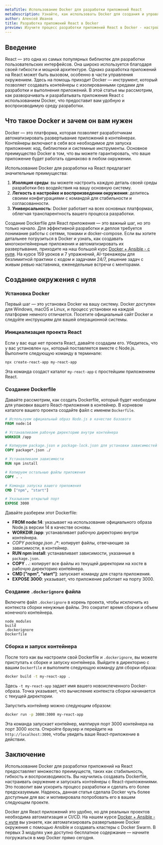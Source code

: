 ```yaml
---
metaTitle: Использование Docker для разработки приложений React
metaDescription: Узнайте, как использовать Docker для создания и управления средой разработки приложений React - от настройки до запуска контейнеров
author: Алексей Иванов
title: Разработка приложений React в Docker
preview: Изучите процесс разработки приложений React в Docker - настройка окружения, создание Dockerfile и запуск контейнеров. Практические примеры помогут вам освоить основные приемы
---
```


## Введение

React — это одна из самых популярных библиотек для разработки пользовательских интерфейсов. Она широко используется благодаря своей гибкости и мощной архитектуре. Однако разработка приложений на React может быть вызовом, особенно в части управления окружением. Здесь на помощь приходит Docker — инструмент, который позволяет создавать контейнеры с изолированными средами для разработки и выполнения приложений. В этой статье мы рассмотрим, как разворачивать и разрабатывать приложения React с использованием Docker, что предоставит вам удобную и воспроизводимую среду разработки.

## Что такое Docker и зачем он вам нужен

Docker — это платформа, которая позволяет разработчикам автоматизировать развертывание приложений в контейнерах. Контейнеры включают в себя все необходимое для запуска приложения: код, библиотеки и системные инструменты. Основное преимущество Docker в том, что вы можете гарантировать, что ваше приложение будет работать одинаково в любом окружении.

Использование Docker для разработки на React предлагает значительные преимущества:

1. **Изоляция среды**: вы можете настроить каждую деталь своей среды разработки без воздействия на вашу основную систему.
2. **Легкость в настройке и воспроизведении окружения**: делитесь своими конфигурациями с командой для стабильности и согласованности.
3. **Универсальность**: Docker работает на всех основных платформах, облегчая транспарентность вашего процесса разработки.

Создание Dockerfile для React приложения — это важный шаг, но это только начало. Для эффективной разработки и деплоя требуется понимание работы с сетями, томами и docker-compose. Если вы хотите детальнее погрузиться в Docker и узнать, как создавать многоконтейнерные приложения и автоматизировать их развертывание, приходите на наш большой курс [Docker + Ansible - с нуля](https://purpleschool.ru/course/docker?utm_source=knowledgebase&utm_medium=text&utm_campaign=Razrabotka_prilozheniy_React_v_Docker). На курсе 159 уроков и 7 упражнений, AI-тренажеры для безлимитной практики с кодом и задачами 24/7, решение задач с живым ревью наставника, еженедельные встречи с менторами.

## Создание окружения с нуля

### Установка Docker

Первый шаг — это установка Docker на вашу систему. Docker доступен для Windows, macOS и Linux, и процесс установки на каждой платформе немного отличается. Посетите официальный сайт Docker и следуйте инструкциям для вашей операционной системы.

### Инициализация проекта React

Если у вас еще нет проекта React, давайте создадим его. Убедитесь, что у вас установлен `npx`, который поставляется вместе с Node.js. Выполните следующую команду в терминале:

```bash
npx create-react-app my-react-app
```

Эта команда создаст каталог `my-react-app` с простейшим приложением React. 

### Создание Dockerfile

Давайте рассмотрим, как создать Dockerfile, который будет необходим для упаковки вашего React-приложения в контейнер. В корневом каталоге вашего проекта создайте файл с именем `Dockerfile`.

```Dockerfile
# Используем официальный образ Node.js в качестве базового
FROM node:14

# Устанавливаем рабочую директорию внутри контейнера
WORKDIR /app

# Копируем package.json и package-lock.json для установки зависимостей
COPY package*.json ./

# Устанавливаем зависимости
RUN npm install

# Копируем остальные файлы приложения
COPY . .

# Команда запуска вашего приложения
CMD ["npm", "start"]

# Указываем открытый порт
EXPOSE 3000
```

Давайте разберем этот Dockerfile:

- **FROM node:14**: указывает на использование официального образа Node.js версии 14 в качестве основы.
- **WORKDIR /app**: устанавливает рабочую директорию внутри контейнера.
- **COPY package*.json ./**: копирует файлы, отвечающие за зависимости, в контейнер.
- **RUN npm install**: устанавливает зависимости, указанные в `package.json`.
- **COPY . .**: копирует все файлы из текущей директории на хосте в рабочую директорию контейнера.
- **CMD ["npm", "start"]**: запускает команду для старта приложения.
- **EXPOSE 3000**: указывает, что приложение работает на порту 3000.

### Создание `.dockerignore` файла

Включите файл `.dockerignore` в корень проекта, чтобы исключить из контекста сборки ненужные файлы. Это сократит время сборки и объем конечного контейнера. 

```plaintext
node_modules
build
.dockerignore
Dockerfile
```

### Сборка и запуск контейнера

После того как вы настроили свой Dockerfile и `.dockerignore`, вы можете приступать к сборке и запуску контейнера. Выйдите в директорию с вашим `Dockerfile` и выполните следующую команду для сборки образа:

```bash
docker build -t my-react-app .
```

Здесь `-t my-react-app` задает имя вашего новоиспеченного Docker-образа. Точка указывает, что вычисление контекста сборки начинается с текущей директории.

Запустить контейнер можно следующим образом:

```bash
docker run -p 3000:3000 my-react-app
```

Эта команда запускает контейнер, маппируя порт 3000 контейнера на порт 3000 хоста. Откройте браузер и перейдите на `http://localhost:3000`, чтобы увидеть ваше React-приложение в действии.

## Заключение

Использование Docker для разработки приложений на React предоставляет множество преимуществ, таких как стабильность, гибкость и воспроизводимость. Вы научились создавать Dockerfile, настраивать окружение и запускать контейнеры с React-приложениями. Это позволит вам ускорить процесс разработки и сделать его более предсказуемым. Надеюсь, данная статья сделала Docker чуть более доступным для вас и мотивировала попробовать его в вашем следующем проекте.

Docker для React приложений это удобно, но для реальных проектов необходима автоматизация и CI/CD. На нашем курсе [Docker + Ansible - с нуля](https://purpleschool.ru/course/docker?utm_source=knowledgebase&utm_medium=text&utm_campaign=Razrabotka_prilozheniy_React_v_Docker) вы узнаете, как автоматизировать развертывание Docker окружения с помощью Ansible и создавать кластеры с Docker Swarm. В первых 3 модулях уже доступно бесплатное содержание — начните погружаться в мир Docker прямо сегодня.
